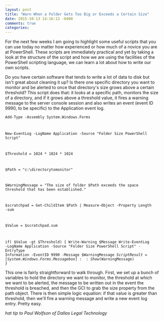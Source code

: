 ```yaml
---
layout: post
title: "Warn When a Folder Gets Too Big or Exceeds a Certain Size"
date: 2015-10-13 14:16:13 -0400
comments: true
categories: 
---
```

For the next few weeks I am going to highlight some useful scripts that you can use today no matter how experienced or how much of a novice you are at PowerShell. These scripts are immediately practical and yet by taking a look at the structure of the script and how we are using the facilities of the PowerShell scripting language, we can learn a lot about how to write our own scripts.

Do you have certain software that tends to write a lot of data to disk but isn't great about cleaning it up? Is there one specific directory you want to monitor and be alerted to once that directory's size grows above a certain threshold? This script does that: it looks at a specific path, monitors the size of a directory, and if it grows above a threshold value, it fires a warning message to the server console session and also writes an event (event ID 9990, to be specific) to the Application event log.

<code>Add-Type -Assembly System.Windows.Forms

New-EventLog -LogName Application -Source "Folder Size PowerShell Script"

$Threshold = 1024 * 1024 * 1024

$Path = "c:\directorytomonitor"

$WarningMessage = "The size of folder $Path exceeds the space threshold that has been established."

$scratchpad = Get-ChildItem $Path | Measure-Object -Property Length -sum

$Value = $scratchpad.sum

if( $Value -gt $Threshold) {
Write-Warning $Message
Write-EventLog -LogName Application -Source "Folder Size PowerShell Script" -EntryType Information -EventID 9990 -Message $WarningMessage
$ScriptResult = [System.Windows.Forms.Messagebox]::Show($WarningMessage)
}
</code>

This one is fairly straightforward to walk through. First, we set up a bunch of variables to hold the directory we want to monitor, the threshold at which we want to be alerted, the message to be written out in the event the threshold is breached, and then the GCI to grab the size property from the path object. There is then simple logic equation: if that value is greater than threshold, then we'll fire a warning message and write a new event log entry. Pretty easy.

<i>hat tip to Paul Wolfson of Dallas Legal Technology</i>